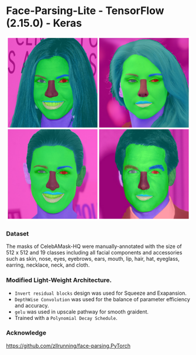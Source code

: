 # Face-Parsing-Lite - TensorFlow (2.15.0) - Keras

![results](https://github.com/anish9/Face-Parsing-Lite/blob/main/assets/result_col.png)


### Dataset
The masks of CelebAMask-HQ were manually-annotated with the size of 512 x 512 and 19 classes including all facial components and accessories such as skin, nose, eyes, eyebrows, ears, mouth, lip, hair, hat, eyeglass, earring, necklace, neck, and cloth.

### Modified Light-Weight Architecture.
* ```Invert residual blocks``` design was used for Squeeze and Exapansion.
* ```DepthWise Convolution``` was used for the balance of parameter efficiency and accuracy.
* ```gelu``` was used in upscale pathway for smooth graident.
*  Trained with a ```Polynomial Decay Schedule```.
### Acknowledge
https://github.com/zllrunning/face-parsing.PyTorch

